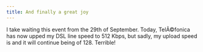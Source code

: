 ```yaml
---
title: And finally a great joy
---
```

I take waiting this event from the 29th of September. Today, TelÃ©fonica has now upped my DSL line speed to 512 Kbps, but sadly, my upload speed is and it will continue being of 128. Terrible!  
 